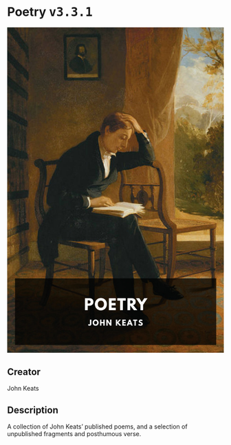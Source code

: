 
# Poetry <kbd>v3.3.1</kbd>

<center>
  <img src="./cover-1024.jpg"/>
</center>

## Creator
John Keats

## Description
A collection of John Keats’ published poems, and a selection of unpublished fragments and posthumous verse.
